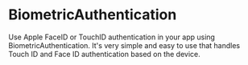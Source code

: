 # BiometricAuthentication
Use Apple FaceID or TouchID authentication in your app using BiometricAuthentication. It's very simple and easy to use that handles Touch ID and Face ID authentication based on the device.
